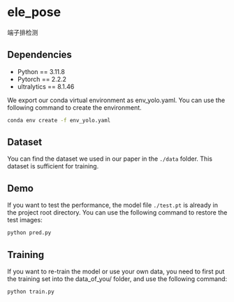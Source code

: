 # ele_pose
端子排检测


## Dependencies

* Python == 3.11.8
* Pytorch == 2.2.2
* ultralytics == 8.1.46


We export our conda virtual environment as env_yolo.yaml. You can use the following command to create the environment.

```bash
conda env create -f env_yolo.yaml
```

## Dataset

You can find the dataset we used in our paper in the `./data` folder. This dataset is sufficient for training.




## Demo



If you want to test the performance, the model file `./test.pt` is already in the project root directory. You can use the following command to restore the test images:

```bash
python pred.py
```


## Training

If you want to re-train the model or use your own data, you need to first put the training set into the data_of_you/ folder, and use the following command:

```bash
python train.py
```